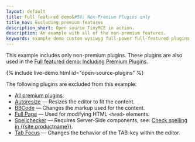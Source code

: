 ```yaml
---
layout: default
title: Full featured demo&#58; Non-Premium Plugins only
title_nav: Excluding premium features
description_short: Open source TinyMCE in action.
description: An example with all of the non-premium features.
keywords: example demo custom wysiwyg full-power full-featured plugins non-premium
---
```


This example includes only non-premium plugins. These plugins are also used in the [Full featured demo: Including Premium Plugins]({{site.baseurl}}/demos/full-featured/premium-full-featured/).

{% include live-demo.html id="open-source-plugins" %}

The following plugins are excluded from this example:

* [All premium plugins]({{site.plugindirectory}}).
* [Autoresize]({{site.baseurl}}/plugins-ref/opensource/autoresize/) — Resizes the editor to fit the content.
* [BBCode]({{site.baseurl}}/plugins-ref/opensource/bbcode/) — Changes the markup used for the content.
* [Full Page]({{site.baseurl}}/plugins-ref/opensource/fullpage/) — Used for modifying HTML `<head>` elements.
* [Spellchecker]({{site.baseurl}}/plugins-ref/opensource/spellchecker/) — Requires Server-Side components, see: [Check spelling in {{site.productname}}]({{site.baseurl}}/how-to-guides/learn-the-basics/spell-checking/).
* [Tab Focus]({{site.baseurl}}/plugins-ref/opensource/tabfocus/) — Changes the behavior of the TAB-key within the editor.
